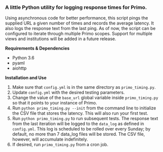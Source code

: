 ### A little Python utility for logging response times for Primo. ###

Using asynchronous code for better performance, this script pings the supplied URL a given number of times and records the average latency. It also logs the response text from the last ping. As of now, the script can be configured to iterate through multiple Primo scopes. Support for multiple views and institutions will be added in a future release.

**Requirements & Dependencies**
 - Python 3.6
 - pyaml
 - aiohttp

**Installation and Use**
1. Make sure that `config.yml` is in the same directory as `primo_timing.py`. 
2. Update `config.yml` with the desired testing parameters. 
3. Change the value of the `base_url` global variable inside `primo_timing.py` so that it points to your instance of Primo.
4. Run `python primo_timing.py --init` from the command line to initialize the CSV file that stores the latency. This will also run your first test.
5. Run `python primo_timing.py` to run subsequent tests. The response text from the last iteration will be logged to the `data_log` as defined in `config.yml`. This log is scheduled to be rolled over every Sunday; by default, no more than 7 data_log files will be stored. The CSV file, however, will accumulate indefinitely.
6. If desired, run `primo_timing.py` from a cron job.